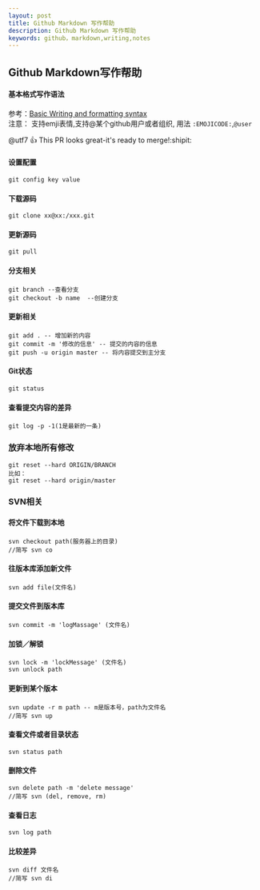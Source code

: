 ```yaml
---
layout: post
title: Github Markdown 写作帮助
description: Github Markdown 写作帮助
keywords: github，markdown,writing,notes
---
```


## Github Markdown写作帮助

#### **基本格式写作语法**
	
参考：[Basic Writing and formatting syntax](https://help.github.com/articles/basic-writing-and-formatting-syntax/)  
注意：
支持emji表情,支持@某个github用户或者组织,
用法 `:EMOJICODE:`,`@user`

@utf7 :+1: This PR looks great-it's ready to merge!:shipit:
		 
#### 设置配置

` git config key value `

#### **下载源码**
   ``` git clone xx@xx:/xxx.git ```
    
#### **更新源码**
    git pull

#### **分支相关**
    git branch --查看分支
    git checkout -b name  --创建分支

#### **更新相关**
    git add . -- 增加新的内容
    git commit -m '修改的信息' -- 提交的内容的信息
    git push -u origin master -- 将内容提交到主分支
    
#### **Git状态**
    git status

#### **查看提交内容的差异**
    git log -p -1(1是最新的一条)
### **放弃本地所有修改**
```
git reset --hard ORIGIN/BRANCH
比如：
git reset --hard origin/master
```	
 
### **SVN相关**

#### **将文件下载到本地**
    svn checkout path(服务器上的目录)
    //简写 svn co

#### **往版本库添加新文件**
    svn add file(文件名)

#### **提交文件到版本库**
    svn commit -m 'logMassage' (文件名)
    
#### **加锁／解锁**
    svn lock -m 'lockMessage' (文件名)
    svn unlock path

#### **更新到某个版本**
    svn update -r m path -- m是版本号，path为文件名
    //简写 svn up

#### **查看文件或者目录状态**
    svn status path
    
#### **删除文件**
    svn delete path -m 'delete message'
    //简写 svn (del, remove, rm)
    
#### **查看日志**
    svn log path
    
#### **比较差异**
    svn diff 文件名
    //简写 svn di
